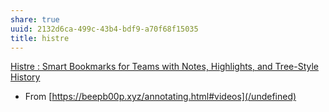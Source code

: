 ```yaml
---
share: true
uuid: 2132d6ca-499c-43b4-bdf9-a70f68f15035
title: histre
---
```

[Histre : Smart Bookmarks for Teams with Notes, Highlights, and Tree-Style History](https://histre.com/)

* From [https://beepb00p.xyz/annotating.html#videos](/undefined)